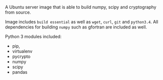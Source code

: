 A Ubuntu server image that is able to build numpy, scipy and cryptography
from source.

Image includes `build essential` as well as `wget`, `curl`, `git` and `python3.4`.
All dependencies for building `numpy` such as gfortran are included as well.

Python 3 modules included:

- pip, 
- virtualenv
- pycrypto
- numpy
- scipy
- pandas

